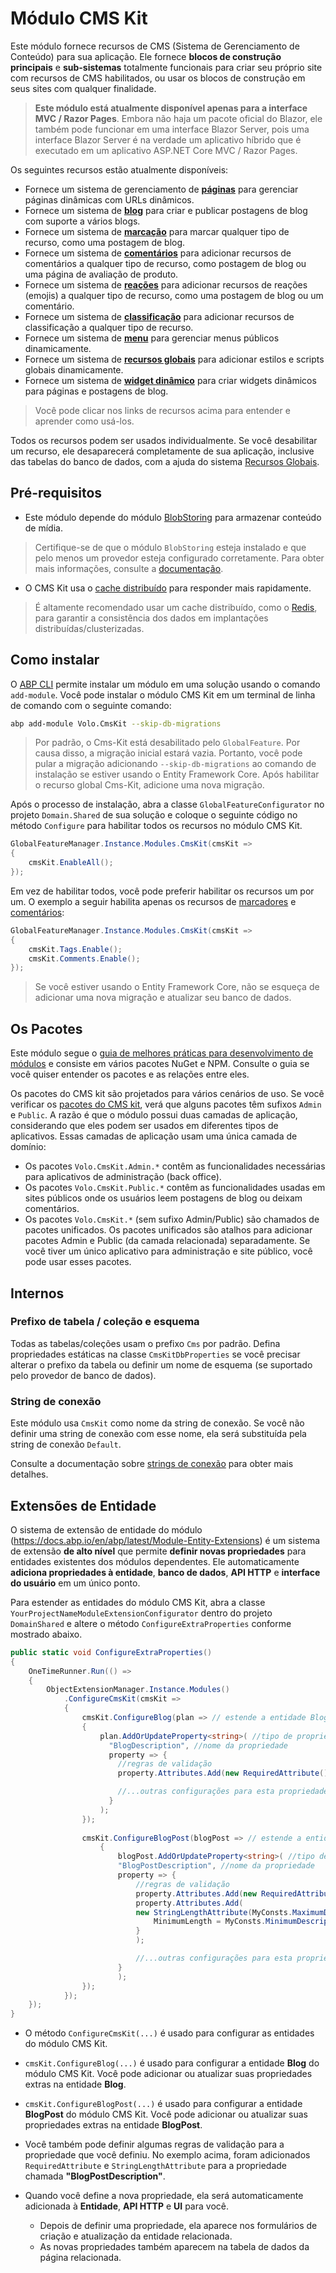 # Módulo CMS Kit

Este módulo fornece recursos de CMS (Sistema de Gerenciamento de Conteúdo) para sua aplicação. Ele fornece **blocos de construção principais** e **sub-sistemas** totalmente funcionais para criar seu próprio site com recursos de CMS habilitados, ou usar os blocos de construção em seus sites com qualquer finalidade.

> **Este módulo está atualmente disponível apenas para a interface MVC / Razor Pages**. Embora não haja um pacote oficial do Blazor, ele também pode funcionar em uma interface Blazor Server, pois uma interface Blazor Server é na verdade um aplicativo híbrido que é executado em um aplicativo ASP.NET Core MVC / Razor Pages.

Os seguintes recursos estão atualmente disponíveis:

* Fornece um sistema de gerenciamento de [**páginas**](Pages.md) para gerenciar páginas dinâmicas com URLs dinâmicos.
* Fornece um sistema de [**blog**](Blogging.md) para criar e publicar postagens de blog com suporte a vários blogs.
* Fornece um sistema de [**marcação**](Tags.md) para marcar qualquer tipo de recurso, como uma postagem de blog.
* Fornece um sistema de [**comentários**](Comments.md) para adicionar recursos de comentários a qualquer tipo de recurso, como postagem de blog ou uma página de avaliação de produto.
* Fornece um sistema de [**reações**](Reactions.md) para adicionar recursos de reações (emojis) a qualquer tipo de recurso, como uma postagem de blog ou um comentário.
* Fornece um sistema de [**classificação**](Ratings.md) para adicionar recursos de classificação a qualquer tipo de recurso.
* Fornece um sistema de [**menu**](Menus.md) para gerenciar menus públicos dinamicamente.
* Fornece um sistema de [**recursos globais**](Global-Resources.md) para adicionar estilos e scripts globais dinamicamente.
* Fornece um sistema de [**widget dinâmico**](Dynamic-Widget.md) para criar widgets dinâmicos para páginas e postagens de blog.

> Você pode clicar nos links de recursos acima para entender e aprender como usá-los.

Todos os recursos podem ser usados individualmente. Se você desabilitar um recurso, ele desaparecerá completamente de sua aplicação, inclusive das tabelas do banco de dados, com a ajuda do sistema [Recursos Globais](../../Global-Features.md).

## Pré-requisitos

- Este módulo depende do módulo [BlobStoring](../../Blob-Storing.md) para armazenar conteúdo de mídia.
> Certifique-se de que o módulo `BlobStoring` esteja instalado e que pelo menos um provedor esteja configurado corretamente. Para obter mais informações, consulte a [documentação](../../Blob-Storing.md).

- O CMS Kit usa o [cache distribuído](../../Caching.md) para responder mais rapidamente.
> É altamente recomendado usar um cache distribuído, como o [Redis](../../Redis-Cache.md), para garantir a consistência dos dados em implantações distribuídas/clusterizadas.

## Como instalar

O [ABP CLI](../../CLI.md) permite instalar um módulo em uma solução usando o comando `add-module`. Você pode instalar o módulo CMS Kit em um terminal de linha de comando com o seguinte comando:

```bash
abp add-module Volo.CmsKit --skip-db-migrations
```

> Por padrão, o Cms-Kit está desabilitado pelo `GlobalFeature`. Por causa disso, a migração inicial estará vazia. Portanto, você pode pular a migração adicionando `--skip-db-migrations` ao comando de instalação se estiver usando o Entity Framework Core. Após habilitar o recurso global Cms-Kit, adicione uma nova migração.

Após o processo de instalação, abra a classe `GlobalFeatureConfigurator` no projeto `Domain.Shared` de sua solução e coloque o seguinte código no método `Configure` para habilitar todos os recursos no módulo CMS Kit.

```csharp
GlobalFeatureManager.Instance.Modules.CmsKit(cmsKit =>
{
    cmsKit.EnableAll();
});
```

Em vez de habilitar todos, você pode preferir habilitar os recursos um por um. O exemplo a seguir habilita apenas os recursos de [marcadores](Tags.md) e [comentários](Comments.md):

````csharp
GlobalFeatureManager.Instance.Modules.CmsKit(cmsKit =>
{
    cmsKit.Tags.Enable();
    cmsKit.Comments.Enable();
});
````

> Se você estiver usando o Entity Framework Core, não se esqueça de adicionar uma nova migração e atualizar seu banco de dados.

## Os Pacotes

Este módulo segue o [guia de melhores práticas para desenvolvimento de módulos](https://docs.abp.io/en/abp/latest/Best-Practices/Index) e consiste em vários pacotes NuGet e NPM. Consulte o guia se você quiser entender os pacotes e as relações entre eles.

Os pacotes do CMS kit são projetados para vários cenários de uso. Se você verificar os [pacotes do CMS kit](https://www.nuget.org/packages?q=Volo.CmsKit), verá que alguns pacotes têm sufixos `Admin` e `Public`. A razão é que o módulo possui duas camadas de aplicação, considerando que eles podem ser usados em diferentes tipos de aplicativos. Essas camadas de aplicação usam uma única camada de domínio:

 - Os pacotes `Volo.CmsKit.Admin.*` contêm as funcionalidades necessárias para aplicativos de administração (back office).
 - Os pacotes `Volo.CmsKit.Public.*` contêm as funcionalidades usadas em sites públicos onde os usuários leem postagens de blog ou deixam comentários.
 - Os pacotes `Volo.CmsKit.*` (sem sufixo Admin/Public) são chamados de pacotes unificados. Os pacotes unificados são atalhos para adicionar pacotes Admin e Public (da camada relacionada) separadamente. Se você tiver um único aplicativo para administração e site público, você pode usar esses pacotes.

## Internos

### Prefixo de tabela / coleção e esquema

Todas as tabelas/coleções usam o prefixo `Cms` por padrão. Defina propriedades estáticas na classe `CmsKitDbProperties` se você precisar alterar o prefixo da tabela ou definir um nome de esquema (se suportado pelo provedor de banco de dados).

### String de conexão

Este módulo usa `CmsKit` como nome da string de conexão. Se você não definir uma string de conexão com esse nome, ela será substituída pela string de conexão `Default`.

Consulte a documentação sobre [strings de conexão](https://docs.abp.io/en/abp/latest/Connection-Strings) para obter mais detalhes.

## Extensões de Entidade

O sistema de extensão de entidade do módulo (https://docs.abp.io/en/abp/latest/Module-Entity-Extensions) é um sistema de extensão **de alto nível** que permite **definir novas propriedades** para entidades existentes dos módulos dependentes. Ele automaticamente **adiciona propriedades à entidade**, **banco de dados**, **API HTTP** e **interface do usuário** em um único ponto.

Para estender as entidades do módulo CMS Kit, abra a classe `YourProjectNameModuleExtensionConfigurator` dentro do projeto `DomainShared` e altere o método `ConfigureExtraProperties` conforme mostrado abaixo.

```csharp
public static void ConfigureExtraProperties()
{
    OneTimeRunner.Run(() =>
    {
        ObjectExtensionManager.Instance.Modules()
            .ConfigureCmsKit(cmsKit =>
            {
                cmsKit.ConfigureBlog(plan => // estende a entidade Blog
                {
                    plan.AddOrUpdateProperty<string>( //tipo de propriedade: string
                      "BlogDescription", //nome da propriedade
                      property => {
                        //regras de validação
                        property.Attributes.Add(new RequiredAttribute()); //adiciona o atributo obrigatório à propriedade definida

                        //...outras configurações para esta propriedade
                      }
                    );
                });
              
                cmsKit.ConfigureBlogPost(blogPost => // estende a entidade BlogPost
                    {
                        blogPost.AddOrUpdateProperty<string>( //tipo de propriedade: string
                        "BlogPostDescription", //nome da propriedade
                        property => {
                            //regras de validação
                            property.Attributes.Add(new RequiredAttribute()); //adiciona o atributo obrigatório à propriedade definida
                            property.Attributes.Add(
                            new StringLengthAttribute(MyConsts.MaximumDescriptionLength) {
                                MinimumLength = MyConsts.MinimumDescriptionLength
                            }
                            );

                            //...outras configurações para esta propriedade
                        }
                        );
                });  
            });
    });
}
```
 
* O método `ConfigureCmsKit(...)` é usado para configurar as entidades do módulo CMS Kit.

* `cmsKit.ConfigureBlog(...)` é usado para configurar a entidade **Blog** do módulo CMS Kit. Você pode adicionar ou atualizar suas propriedades extras na entidade **Blog**. 

* `cmsKit.ConfigureBlogPost(...)` é usado para configurar a entidade **BlogPost** do módulo CMS Kit. Você pode adicionar ou atualizar suas propriedades extras na entidade **BlogPost**.

* Você também pode definir algumas regras de validação para a propriedade que você definiu. No exemplo acima, foram adicionados `RequiredAttribute` e `StringLengthAttribute` para a propriedade chamada **"BlogPostDescription"**. 

* Quando você define a nova propriedade, ela será automaticamente adicionada à **Entidade**, **API HTTP** e **UI** para você. 
  * Depois de definir uma propriedade, ela aparece nos formulários de criação e atualização da entidade relacionada. 
  * As novas propriedades também aparecem na tabela de dados da página relacionada.